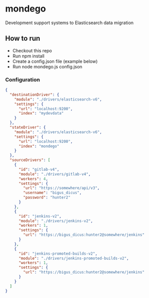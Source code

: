 # mondego
Development support systems to Elasticsearch data migration

## How to run
* Checkout this repo
* Run npm install
* Create a config.json file (example below)
* Run node mondego.js config.json

### Configuration
```json
{
  "destinationDriver": {
    "module": "./drivers/elasticsearch-v6",
    "settings": {
      "url": "localhost:9200",
      "index": "mydevdata"
    }
  },
  "stateDriver": {
    "module": "./drivers/elasticsearch-v6",
    "settings": {
      "url": "localhost:9200",
      "index": "mondego"
    }
  },
  "sourceDrivers": [
    {
      "id": "gitlab-v4",
      "module": "./drivers/gitlab-v4",
      "workers": 4,
      "settings": {
        "url": "https://somewhere/api/v3",
        "username": "bigus_dicus",
        "password": "hunter2"
      }
    },
    {
      "id": "jenkins-v2",
      "module": "./drivers/jenkins-v2",
      "workers": 1,
      "settings": {
        "url": "https://bigus_dicus:hunter2@somewhere/jenkins"
      }
    },
    {
      "id": "jenkins-promoted-builds-v2",
      "module": "./drivers/jenkins-promoted-builds-v2",
      "workers": 1,
      "settings": {
        "url": "https://bigus_dicus:hunter2@somewhere/jenkins"
      }
    }
  ]
}
```
